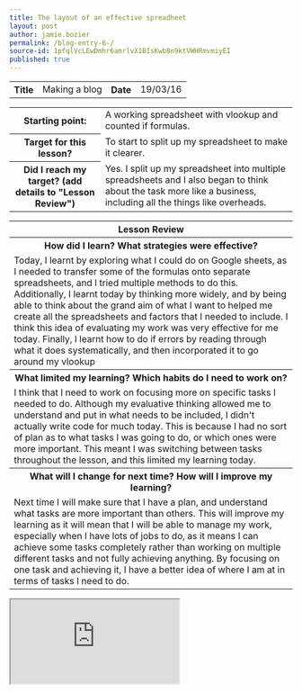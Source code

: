 ```yaml
---
title: The layout of an effective spreadheet
layout: post
author: jamie.bozier
permalink: /blog-entry-6-/
source-id: 1pfqlVcLEwDmhr6amrlvX1BIsKwb8n9ktVWHRmvmiyEI
published: true
---
```

<table>
  <tr>
    <th>Title</th>
    <td>Making a blog</td>
    <th>Date</th>
    <td>19/03/16</td>
  </tr>
</table>


<table>
  <tr>
    <th>Starting point:</th>
    <td>A working spreadsheet with vlookup and counted if formulas.</td>
  </tr>
  <tr>
    <th>Target for this lesson?</th>
    <td>To start to split up my spreadsheet to make it clearer.</td>
  </tr>
  <tr>
    <th>Did I reach my target? 
(add details to "Lesson Review")</th>
    <td> Yes. I split up my spreadsheet into multiple spreadsheets and I also began to think about the task more like a business, including all the things like overheads.</td>
  </tr>
</table>


<table>
  <tr>
    <th>Lesson Review</th>
  </tr>
  <tr>
    <th>How did I learn? What strategies were effective? </th>
  </tr>
  <tr>
    <td>Today, I learnt by exploring what I could do on Google sheets, as I needed to transfer some of the formulas onto separate spreadsheets, and I tried multiple methods to do this. Additionally, I learnt today by thinking more widely, and by being able to think about the grand aim of what I want to helped me create all the spreadsheets and factors that I needed to include. I think this idea of evaluating my work was very effective for me today. Finally, I learnt how to do if errors by reading through what it does systematically, and then incorporated it to go around my vlookup </td>
  </tr>
  <tr>
    <th>What limited my learning? Which habits do I need to work on? </th>
  </tr>
  <tr>
    <td>I think that I need to work on focusing more on specific tasks I needed to do. Although my evaluative thinking allowed me to understand and put in what needs to be included, I didn't actually write code for much today. This is because I had no sort of plan as to what tasks I was going to do, or which ones were more important. This meant I was switching between tasks throughout the lesson, and this limited my learning today.</td>
  </tr>
  <tr>
    <th>What will I change for next time? How will I improve my learning?</th>
  </tr>
  <tr>
    <td>Next time I will make sure that I have a plan, and understand what tasks are more important than others. This will improve my learning as it will mean that I will be able to manage my work, especially when I have lots of jobs to do, as it means I can achieve some tasks completely rather than working on multiple different tasks and not fully achieving anything. By focusing on one task and achieving it, I have a better idea of where I am at in terms of tasks I need to do.</td>
  </tr>
</table>

<iframe src="https://docs.google.com/spreadsheets/d/1WdJxQNF9PYqpu80oqQBYvoXaDVmWga1GeYiQYm5Xfc0/pubhtml?widget=true&amp;headers=false"></iframe>

